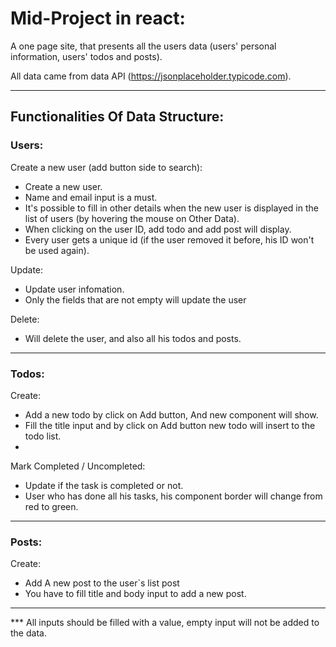 # Mid-Project in react:
A one page site, that presents all the users data (users' personal information, users' todos and posts).

All data came from data API (https://jsonplaceholder.typicode.com).
___
## Functionalities Of Data Structure:
### Users:
Create a new user (add button side to search): 
  - Create a new user. 
  - Name and email input is a must.
  - It's possible to fill in other details when the new user is displayed in the list of users (by hovering the mouse on Other Data).
  - When clicking on the user ID, add todo and add post will display.
  - Every user gets a unique id (if the user removed it before, his ID won't be used again).

Update:
  - Update user infomation. 
  - Only the fields that are not empty will update the user
  
Delete:
 - Will delete the user, and also all his todos and posts.
 ___
### Todos: 
Create:
   - Add a new todo by click on Add button, And new component will show.
   - Fill the title input and by click on Add button new todo will insert to the todo list.
   - 
Mark Completed / Uncompleted:
  - Update if the task is completed or not.
  - User who has done all his tasks, his component border will change from red to green.
 ___

### Posts:
Create:
  - Add A new post to the user`s list post
  - You have to fill title and body input to add a new post.  
 ___

***  All inputs should be filled with a value, empty input will not be added to the data.
